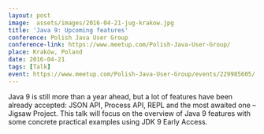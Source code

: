 ```yaml
---
layout: post
image:  assets/images/2016-04-21-jug-krakow.jpg
title: 'Java 9: Upcoming features'
conference: Polish Java User Group
conference-link: https://www.meetup.com/Polish-Java-User-Group/
place: Kraków, Poland
date: 2016-04-21
tags: [Talk]
event: https://www.meetup.com/Polish-Java-User-Group/events/229985605/
---
```


Java 9 is still more than a year ahead, but a lot of features have been already accepted: JSON API, Process API, REPL and the most awaited one – Jigsaw Project. This talk will focus on the overview of Java 9 features with some concrete practical examples using JDK 9 Early Access.